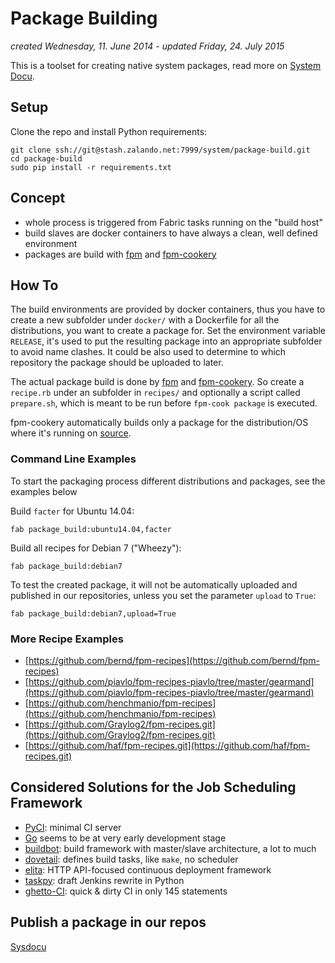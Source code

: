 Package Building
================
*created Wednesday, 11. June 2014 - updated Friday, 24. July 2015*

This is a toolset for creating native system packages, read more on [System Docu](https://sysdocu.zalando.net/Packages-and-Repos).

## Setup

Clone the repo and install Python requirements:

    git clone ssh://git@stash.zalando.net:7999/system/package-build.git
    cd package-build
    sudo pip install -r requirements.txt

## Concept

- whole process is triggered from Fabric tasks running on the "build host"
- build slaves are docker containers to have always a clean, well defined environment
- packages are build with [fpm](https://github.com/jordansissel/fpm) and [fpm-cookery](https://github.com/bernd/fpm-cookery)

## How To

The build environments are provided by docker containers, thus you have to create a new subfolder under `docker/` with a Dockerfile for all the distributions, you want to create a package for. Set the environment variable `RELEASE`, it's used to put the resulting package into an appropriate subfolder to avoid name clashes. It could be also used to determine to which repository the package should be uploaded to later.

The actual package build is done by [fpm](https://github.com/jordansissel/fpm) and [fpm-cookery](https://github.com/bernd/fpm-cookery). So create a `recipe.rb` under an subfolder in `recipes/` and optionally a script called `prepare.sh`, which is meant to be run before `fpm-cook package` is executed.

fpm-cookery automatically builds only a package for the distribution/OS where it's running on [source](https://github.com/bernd/fpm-cookery/blob/master/spec/facts_spec.rb#L72).

### Command Line Examples
To start the packaging process different distributions and packages, see the examples below

Build `facter` for Ubuntu 14.04:

    fab package_build:ubuntu14.04,facter

Build all recipes for Debian 7 ("Wheezy"):

    fab package_build:debian7

To test the created package, it will not be automatically uploaded and published in our repositories, unless you set the parameter `upload` to `True`:

    fab package_build:debian7,upload=True

### More Recipe Examples

- [https://github.com/bernd/fpm-recipes](https://github.com/bernd/fpm-recipes)
- [https://github.com/piavlo/fpm-recipes-piavlo/tree/master/gearmand](https://github.com/piavlo/fpm-recipes-piavlo/tree/master/gearmand)
- [https://github.com/henchmanio/fpm-recipes](https://github.com/henchmanio/fpm-recipes)
- [https://github.com/Graylog2/fpm-recipes.git](https://github.com/Graylog2/fpm-recipes.git)
- [https://github.com/haf/fpm-recipes.git](https://github.com/haf/fpm-recipes.git)

## Considered Solutions for the Job Scheduling Framework

- [PyCI](http://tbraun89.github.io/pyCI/): minimal CI server
- [Go](http://www.go.cd/) seems to be at very early development stage
- [buildbot](http://buildbot.net/): build framework with master/slave architecture, a lot to much
- [dovetail](http://www.aviser.asia/dovetail/): defines build tasks, like `make`, no scheduler
- [elita](https://elita.io/): HTTP API-focused continuous deployment framework
- [taskpy](https://github.com/jakecoffman/taskpy): draft Jenkins rewrite in Python
- [ghetto-CI](http://miohtama.github.io/vvv/tools/ghetto.html): quick & dirty CI in only 145 statements

## Publish a package in our repos

[Sysdocu](https://sysdocu.zalando.net/Packages-and-Repos/Internal-Repo#Manage-internal-APT-/-RPM-repositories)

